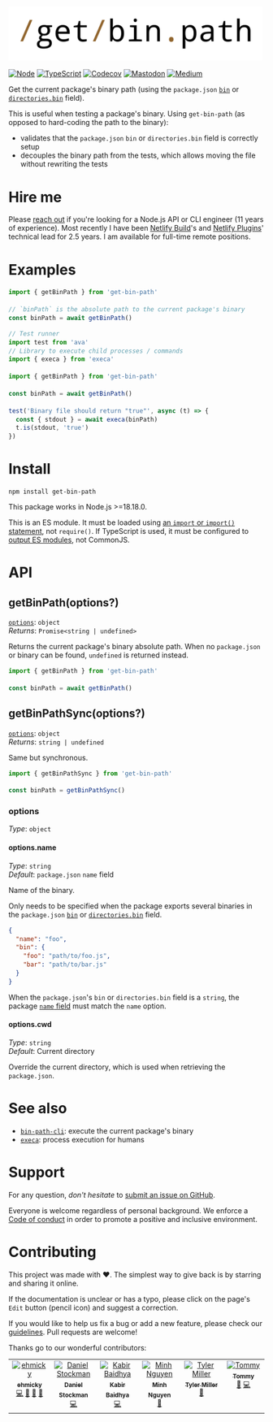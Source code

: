 <picture>
  <source media="(prefers-color-scheme: dark)" srcset="https://raw.githubusercontent.com/ehmicky/design/main/get-bin-path/get-bin-path_dark.svg"/>
  <img alt="get-bin-path logo" src="https://raw.githubusercontent.com/ehmicky/design/main/get-bin-path/get-bin-path.svg" width="500"/>
</picture>

[![Node](https://img.shields.io/badge/-Node.js-808080?logo=node.js&colorA=404040&logoColor=66cc33)](https://www.npmjs.com/package/get-bin-path)
[![TypeScript](https://img.shields.io/badge/-Typed-808080?logo=typescript&colorA=404040&logoColor=0096ff)](/src/main.d.ts)
[![Codecov](https://img.shields.io/badge/-Tested%20100%25-808080?logo=codecov&colorA=404040)](https://codecov.io/gh/ehmicky/get-bin-path)
[![Mastodon](https://img.shields.io/badge/-Mastodon-808080.svg?logo=mastodon&colorA=404040&logoColor=9590F9)](https://fosstodon.org/@ehmicky)
[![Medium](https://img.shields.io/badge/-Medium-808080.svg?logo=medium&colorA=404040)](https://medium.com/@ehmicky)

Get the current package's binary path (using the `package.json`
[`bin`](https://docs.npmjs.com/cli/v9/configuring-npm/package-json#bin) or
[`directories.bin`](https://docs.npmjs.com/cli/v9/configuring-npm/package-json#directoriesbin)
field).

This is useful when testing a package's binary. Using `get-bin-path` (as opposed
to hard-coding the path to the binary):

- validates that the `package.json` `bin` or `directories.bin` field is
  correctly setup
- decouples the binary path from the tests, which allows moving the file without
  rewriting the tests

# Hire me

Please
[reach out](https://www.linkedin.com/feed/update/urn:li:activity:7117265228068716545/)
if you're looking for a Node.js API or CLI engineer (11 years of experience).
Most recently I have been [Netlify Build](https://github.com/netlify/build)'s
and [Netlify Plugins](https://www.netlify.com/products/build/plugins/)'
technical lead for 2.5 years. I am available for full-time remote positions.

# Examples

```js
import { getBinPath } from 'get-bin-path'

// `binPath` is the absolute path to the current package's binary
const binPath = await getBinPath()
```

```js
// Test runner
import test from 'ava'
// Library to execute child processes / commands
import { execa } from 'execa'

import { getBinPath } from 'get-bin-path'

const binPath = await getBinPath()

test('Binary file should return "true"', async (t) => {
  const { stdout } = await execa(binPath)
  t.is(stdout, 'true')
})
```

# Install

```
npm install get-bin-path
```

This package works in Node.js >=18.18.0.

This is an ES module. It must be loaded using
[an `import` or `import()` statement](https://gist.github.com/sindresorhus/a39789f98801d908bbc7ff3ecc99d99c),
not `require()`. If TypeScript is used, it must be configured to
[output ES modules](https://www.typescriptlang.org/docs/handbook/esm-node.html),
not CommonJS.

# API

## getBinPath(options?)

[`options`](#options): `object`\
_Returns_: `Promise<string | undefined>`

Returns the current package's binary absolute path. When no `package.json` or
binary can be found, `undefined` is returned instead.

```js
import { getBinPath } from 'get-bin-path'

const binPath = await getBinPath()
```

## getBinPathSync(options?)

[`options`](#options): `object`\
_Returns_: `string | undefined`

Same but synchronous.

```js
import { getBinPathSync } from 'get-bin-path'

const binPath = getBinPathSync()
```

### options

_Type_: `object`

#### options.name

_Type_: `string`\
_Default_: `package.json` `name` field

Name of the binary.

Only needs to be specified when the package exports several binaries in the
`package.json`
[`bin`](https://docs.npmjs.com/cli/v9/configuring-npm/package-json#bin) or
[`directories.bin`](https://docs.npmjs.com/cli/v9/configuring-npm/package-json#directoriesbin)
field.

```json
{
  "name": "foo",
  "bin": {
    "foo": "path/to/foo.js",
    "bar": "path/to/bar.js"
  }
}
```

When the `package.json`'s `bin` or `directories.bin` field is a `string`, the
package
[`name` field](https://docs.npmjs.com/cli/v9/configuring-npm/package-json#name)
must match the `name` option.

#### options.cwd

_Type_: `string`\
_Default_: Current directory

Override the current directory, which is used when retrieving the
`package.json`.

# See also

- [`bin-path-cli`](https://github.com/tommy-mitchell/bin-path-cli): execute the
  current package's binary
- [`execa`](https://github.com/sindresorhus/execa): process execution for humans

# Support

For any question, _don't hesitate_ to [submit an issue on GitHub](../../issues).

Everyone is welcome regardless of personal background. We enforce a
[Code of conduct](CODE_OF_CONDUCT.md) in order to promote a positive and
inclusive environment.

# Contributing

This project was made with ❤️. The simplest way to give back is by starring and
sharing it online.

If the documentation is unclear or has a typo, please click on the page's `Edit`
button (pencil icon) and suggest a correction.

If you would like to help us fix a bug or add a new feature, please check our
[guidelines](CONTRIBUTING.md). Pull requests are welcome!

Thanks go to our wonderful contributors:

<!-- ALL-CONTRIBUTORS-LIST:START -->
<!-- prettier-ignore-start -->
<!-- markdownlint-disable -->
<table>
  <tbody>
    <tr>
      <td align="center" valign="top" width="14.28%"><a href="https://fosstodon.org/@ehmicky"><img src="https://avatars2.githubusercontent.com/u/8136211?v=4?s=100" width="100px;" alt="ehmicky"/><br /><sub><b>ehmicky</b></sub></a><br /><a href="https://github.com/ehmicky/get-bin-path/commits?author=ehmicky" title="Code">💻</a> <a href="#design-ehmicky" title="Design">🎨</a> <a href="#ideas-ehmicky" title="Ideas, Planning, & Feedback">🤔</a> <a href="https://github.com/ehmicky/get-bin-path/commits?author=ehmicky" title="Documentation">📖</a></td>
      <td align="center" valign="top" width="14.28%"><a href="https://github.com/evocateur/evocateur"><img src="https://avatars3.githubusercontent.com/u/5605?v=4?s=100" width="100px;" alt="Daniel Stockman"/><br /><sub><b>Daniel Stockman</b></sub></a><br /><a href="https://github.com/ehmicky/get-bin-path/commits?author=evocateur" title="Code">💻</a></td>
      <td align="center" valign="top" width="14.28%"><a href="https://github.com/kabirbaidhya"><img src="https://avatars1.githubusercontent.com/u/3315763?v=4?s=100" width="100px;" alt="Kabir Baidhya"/><br /><sub><b>Kabir Baidhya</b></sub></a><br /><a href="https://github.com/ehmicky/get-bin-path/commits?author=kabirbaidhya" title="Code">💻</a></td>
      <td align="center" valign="top" width="14.28%"><a href="https://github.com/NMinhNguyen"><img src="https://avatars.githubusercontent.com/u/2852660?v=4?s=100" width="100px;" alt="Minh Nguyen"/><br /><sub><b>Minh Nguyen</b></sub></a><br /><a href="#ideas-NMinhNguyen" title="Ideas, Planning, & Feedback">🤔</a></td>
      <td align="center" valign="top" width="14.28%"><a href="https://github.com/tmillr"><img src="https://avatars.githubusercontent.com/u/45028928?v=4?s=100" width="100px;" alt="Tyler Miller"/><br /><sub><b>Tyler Miller</b></sub></a><br /><a href="#ideas-tmillr" title="Ideas, Planning, & Feedback">🤔</a></td>
      <td align="center" valign="top" width="14.28%"><a href="https://tommymitchell.io"><img src="https://avatars.githubusercontent.com/u/1403701?v=4?s=100" width="100px;" alt="Tommy"/><br /><sub><b>Tommy</b></sub></a><br /><a href="#ideas-tommy-mitchell" title="Ideas, Planning, & Feedback">🤔</a> <a href="https://github.com/ehmicky/get-bin-path/commits?author=tommy-mitchell" title="Code">💻</a></td>
    </tr>
  </tbody>
</table>

<!-- markdownlint-restore -->
<!-- prettier-ignore-end -->

<!-- ALL-CONTRIBUTORS-LIST:END -->
